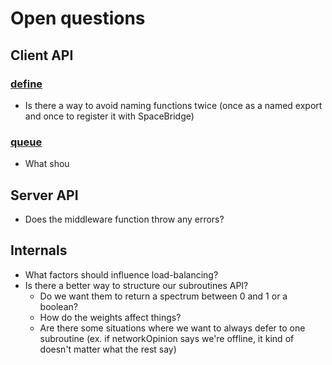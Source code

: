 # Open questions

## Client API

### [define](https://github.com/fogoplayer/space-bridge/blob/spec/docs/client-signature.md#define)
* Is there a way to avoid naming functions twice (once as a named export and once to register it with SpaceBridge)

### [queue](https://github.com/fogoplayer/space-bridge/blob/spec/docs/client-signature.md#queue)
* What shou


## Server API
* Does the middleware function throw any errors?

## Internals
* What factors should influence load-balancing?
* Is there a better way to structure our subroutines API? 
  - Do we want them to return a spectrum between 0 and 1 or a boolean? 
  - How do the weights affect things?
  - Are there some situations where we want to always defer to one subroutine (ex. if networkOpinion says we're offline, it kind of doesn't matter what the rest say)